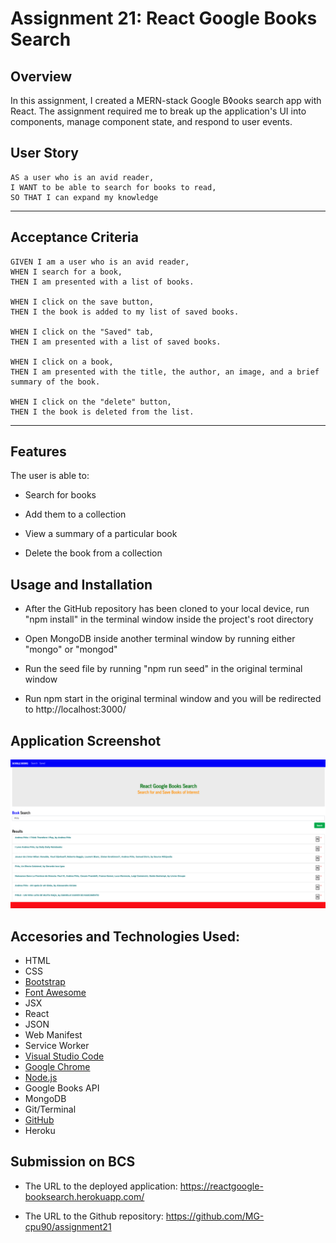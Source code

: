 # Assignment 21: React Google Books Search

## Overview

In this assignment, I created a MERN-stack Google B◊ooks search app with React. The assignment required me to break up the application's UI into components, manage component state, and respond to user events.

## User Story

```
AS a user who is an avid reader, 
I WANT to be able to search for books to read, 
SO THAT I can expand my knowledge
```
- - -

## Acceptance Criteria

```
GIVEN I am a user who is an avid reader, 
WHEN I search for a book,
THEN I am presented with a list of books.

WHEN I click on the save button,
THEN I the book is added to my list of saved books.

WHEN I click on the "Saved" tab,
THEN I am presented with a list of saved books.

WHEN I click on a book,
THEN I am presented with the title, the author, an image, and a brief summary of the book.

WHEN I click on the "delete" button,
THEN I the book is deleted from the list.

```
- - -

## Features

The user is able to:

* Search for books

* Add them to a collection

* View a summary of a particular book

* Delete the book from a collection

## Usage and Installation

* After the GitHub repository has been cloned to your local device, run "npm install" in the terminal window inside the project's root directory

* Open MongoDB inside another terminal window by running either "mongo" or "mongod"

* Run the seed file by running "npm run seed" in the original terminal window

* Run npm start in the original terminal window and you will be redirected to http://localhost:3000/

## Application Screenshot

![alt text](./client/public/assignment21_screenshot.png "Assignment 21 Screen Shot")

## Accesories and Technologies Used:
* HTML
* CSS
* [Bootstrap](https://getbootstrap.com/)
* [Font Awesome](https://fontawesome.com/)
* JSX
* React
* JSON
* Web Manifest
* Service Worker
* [Visual Studio Code](https://code.visualstudio.com/)
* [Google Chrome](http://www.google.com/chrome)
* [Node.js](https://nodejs.org/en/)
* Google Books API
* MongoDB
* Git/Terminal
* [GitHub](https://github.com/)
* Heroku


## Submission on BCS

* The URL to the deployed application: https://reactgoogle-booksearch.herokuapp.com/

* The URL to the Github repository: https://github.com/MG-cpu90/assignment21 
